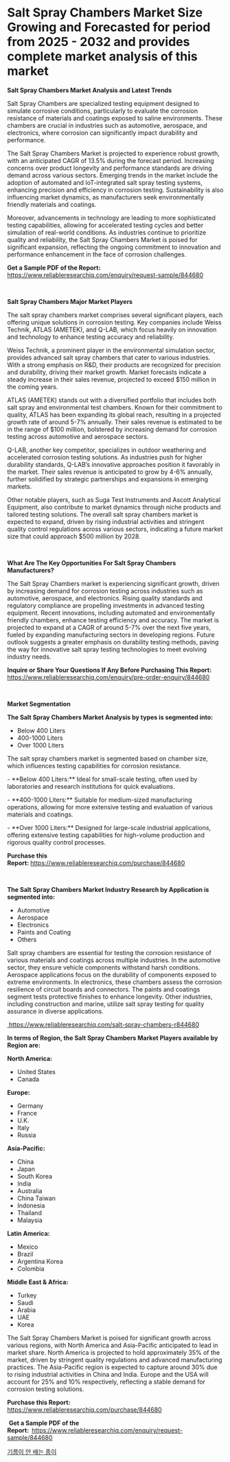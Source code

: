 <p><h1>Salt Spray Chambers Market Size Growing and Forecasted for period from 2025 - 2032 and provides complete market analysis of this market</h1></p><p><strong>Salt Spray Chambers Market Analysis and Latest Trends</strong></p>
<p><p>Salt Spray Chambers are specialized testing equipment designed to simulate corrosive conditions, particularly to evaluate the corrosion resistance of materials and coatings exposed to saline environments. These chambers are crucial in industries such as automotive, aerospace, and electronics, where corrosion can significantly impact durability and performance.</p><p>The Salt Spray Chambers Market is projected to experience robust growth, with an anticipated CAGR of 13.5% during the forecast period. Increasing concerns over product longevity and performance standards are driving demand across various sectors. Emerging trends in the market include the adoption of automated and IoT-integrated salt spray testing systems, enhancing precision and efficiency in corrosion testing. Sustainability is also influencing market dynamics, as manufacturers seek environmentally friendly materials and coatings.</p><p>Moreover, advancements in technology are leading to more sophisticated testing capabilities, allowing for accelerated testing cycles and better simulation of real-world conditions. As industries continue to prioritize quality and reliability, the Salt Spray Chambers Market is poised for significant expansion, reflecting the ongoing commitment to innovation and performance enhancement in the face of corrosion challenges.</p></p>
<p><strong>Get a Sample PDF of the Report:&nbsp;</strong> <a href="https://www.reliableresearchiq.com/enquiry/request-sample/844680?utm_campaign=1102&utm_medium=2&utm_source=Github&utm_content=ia&utm_term=20022025&utm_id=salt-spray-chambers">https://www.reliableresearchiq.com/enquiry/request-sample/844680</a></p>
<p>&nbsp;</p>
<p><strong>Salt Spray Chambers Major Market Players</strong></p>
<p><p>The salt spray chambers market comprises several significant players, each offering unique solutions in corrosion testing. Key companies include Weiss Technik, ATLAS (AMETEK), and Q-LAB, which focus heavily on innovation and technology to enhance testing accuracy and reliability.</p><p>Weiss Technik, a prominent player in the environmental simulation sector, provides advanced salt spray chambers that cater to various industries. With a strong emphasis on R&D, their products are recognized for precision and durability, driving their market growth. Market forecasts indicate a steady increase in their sales revenue, projected to exceed $150 million in the coming years.</p><p>ATLAS (AMETEK) stands out with a diversified portfolio that includes both salt spray and environmental test chambers. Known for their commitment to quality, ATLAS has been expanding its global reach, resulting in a projected growth rate of around 5-7% annually. Their sales revenue is estimated to be in the range of $100 million, bolstered by increasing demand for corrosion testing across automotive and aerospace sectors.</p><p>Q-LAB, another key competitor, specializes in outdoor weathering and accelerated corrosion testing solutions. As industries push for higher durability standards, Q-LAB’s innovative approaches position it favorably in the market. Their sales revenue is anticipated to grow by 4-6% annually, further solidified by strategic partnerships and expansions in emerging markets.</p><p>Other notable players, such as Suga Test Instruments and Ascott Analytical Equipment, also contribute to market dynamics through niche products and tailored testing solutions. The overall salt spray chambers market is expected to expand, driven by rising industrial activities and stringent quality control regulations across various sectors, indicating a future market size that could approach $500 million by 2028.</p></p>
<p>&nbsp;</p>
<p><strong>What Are The Key Opportunities For Salt Spray Chambers Manufacturers?</strong></p>
<p><p>The Salt Spray Chambers market is experiencing significant growth, driven by increasing demand for corrosion testing across industries such as automotive, aerospace, and electronics. Rising quality standards and regulatory compliance are propelling investments in advanced testing equipment. Recent innovations, including automated and environmentally friendly chambers, enhance testing efficiency and accuracy. The market is projected to expand at a CAGR of around 5-7% over the next five years, fueled by expanding manufacturing sectors in developing regions. Future outlook suggests a greater emphasis on durability testing methods, paving the way for innovative salt spray testing technologies to meet evolving industry needs.</p></p>
<p><strong>Inquire or Share Your Questions If Any Before Purchasing This Report:</strong> <a href="https://www.reliableresearchiq.com/enquiry/pre-order-enquiry/844680?utm_campaign=1102&utm_medium=2&utm_source=Github&utm_content=ia&utm_term=20022025&utm_id=salt-spray-chambers">https://www.reliableresearchiq.com/enquiry/pre-order-enquiry/844680</a></p>
<p>&nbsp;</p>
<p><strong>Market Segmentation</strong></p>
<p><strong>The Salt Spray Chambers Market Analysis by types is segmented into:</strong></p>
<p><ul><li>Below 400 Liters</li><li>400-1000 Liters</li><li>Over 1000 Liters</li></ul></p>
<p><p>The salt spray chambers market is segmented based on chamber size, which influences testing capabilities for corrosion resistance. </p><p>- **Below 400 Liters:** Ideal for small-scale testing, often used by laboratories and research institutions for quick evaluations.</p><p>- **400-1000 Liters:** Suitable for medium-sized manufacturing operations, allowing for more extensive testing and evaluation of various materials and coatings.</p><p>- **Over 1000 Liters:** Designed for large-scale industrial applications, offering extensive testing capabilities for high-volume production and rigorous quality control processes.</p></p>
<p><strong>Purchase this Report:&nbsp;</strong><a href="https://www.reliableresearchiq.com/purchase/844680?utm_campaign=1102&utm_medium=2&utm_source=Github&utm_content=ia&utm_term=20022025&utm_id=salt-spray-chambers">https://www.reliableresearchiq.com/purchase/844680</a></p>
<p>&nbsp;</p>
<p><strong>The Salt Spray Chambers Market Industry Research by Application is segmented into:</strong></p>
<p><ul><li>Automotive</li><li>Aerospace</li><li>Electronics</li><li>Paints and Coating</li><li>Others</li></ul></p>
<p><p>Salt spray chambers are essential for testing the corrosion resistance of various materials and coatings across multiple industries. In the automotive sector, they ensure vehicle components withstand harsh conditions. Aerospace applications focus on the durability of components exposed to extreme environments. In electronics, these chambers assess the corrosion resilience of circuit boards and connectors. The paints and coatings segment tests protective finishes to enhance longevity. Other industries, including construction and marine, utilize salt spray testing for quality assurance in diverse applications.</p></p>
<p><a href="https://www.reliableresearchiq.com/salt-spray-chambers-r844680?utm_campaign=1102&utm_medium=2&utm_source=Github&utm_content=ia&utm_term=20022025&utm_id=salt-spray-chambers">&nbsp;https://www.reliableresearchiq.com/salt-spray-chambers-r844680</a></p>
<p><strong>In terms of Region, the Salt Spray Chambers Market Players available by Region are:</strong></p>
<p>
    <p> <strong> North America: </strong>
        <ul>
            <li>United States</li>
            <li>Canada</li>
        </ul>
        </p> 
    <p> <strong> Europe: </strong>
        <ul>
            <li>Germany</li>
            <li>France</li>
            <li>U.K.</li>
            <li>Italy</li>
            <li>Russia</li>
        </ul>
        </p> 
    <p> <strong> Asia-Pacific: </strong>
        <ul>
            <li>China</li>
            <li>Japan</li>
            <li>South Korea</li>
            <li>India</li>
            <li>Australia</li>
            <li>China Taiwan</li>
            <li>Indonesia</li>
            <li>Thailand</li>
            <li>Malaysia</li>
        </ul>
        </p> 
    <p> <strong> Latin America: </strong>
        <ul>
            <li>Mexico</li>
            <li>Brazil</li>
            <li>Argentina Korea</li>
            <li>Colombia</li>
        </ul>
        </p> 
    <p> <strong> Middle East & Africa: </strong>
        <ul>
            <li>Turkey</li>
            <li>Saudi</li>
            <li>Arabia</li>
            <li>UAE</li>
            <li>Korea</li>
        </ul>
    </p>
    </p>
<p><p>The Salt Spray Chambers Market is poised for significant growth across various regions, with North America and Asia-Pacific anticipated to lead in market share. North America is projected to hold approximately 35% of the market, driven by stringent quality regulations and advanced manufacturing practices. The Asia-Pacific region is expected to capture around 30% due to rising industrial activities in China and India. Europe and the USA will account for 25% and 10% respectively, reflecting a stable demand for corrosion testing solutions.</p></p>
<p><strong>Purchase this Report: </strong><a href="https://www.reliableresearchiq.com/purchase/844680?utm_campaign=1102&utm_medium=2&utm_source=Github&utm_content=ia&utm_term=20022025&utm_id=salt-spray-chambers">https://www.reliableresearchiq.com/purchase/844680</a></p>
<p>&nbsp;<strong>Get a Sample PDF of the Report:&nbsp;&nbsp;</strong><a href="https://www.reliableresearchiq.com/enquiry/request-sample/844680?utm_campaign=1102&utm_medium=2&utm_source=Github&utm_content=ia&utm_term=20022025&utm_id=salt-spray-chambers">https://www.reliableresearchiq.com/enquiry/request-sample/844680</a></p>
<p><strong></strong></p>
<p><p><a href="https://github.com/laholand/Market-Research-Report-List-7/blob/main/782787038418.md?utm_campaign=1102&utm_medium=2&utm_source=Github&utm_content=ia&utm_term=20022025&utm_id=salt-spray-chambers">기름이 안 배는 종이</a></p></p>
